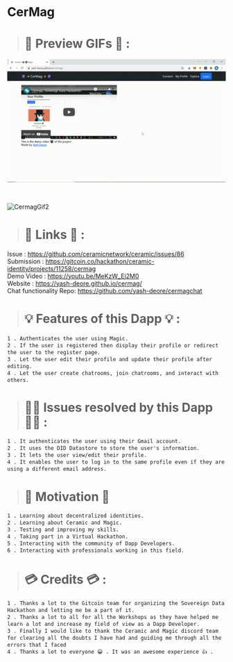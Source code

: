 # CerMag

> # 👀 Preview GIFs 👀 :

<p >
  <img src="./gifs/CermagGif1.gif" width="600" title="CermagGif1">
</p>

<br />

<p >
  <img src="./gifs/CermagGif2.gif" width="600" title="CermagGif2">
</p>

> # 🔗 Links 🔗 :

Issue : https://github.com/ceramicnetwork/ceramic/issues/86 <br />
Submission : https://gitcoin.co/hackathon/ceramic-identity/projects/11258/cermag <br />
Demo Video : https://youtu.be/MeKzW_Ej2M0 <br />
Website : https://yash-deore.github.io/cermag/ <br />
Chat functionality Repo: https://github.com/yash-deore/cermagchat

> # 💡 Features of this Dapp 💡 :

```
1 . Authenticates the user using Magic.
2 . If the user is registered then display their profile or redirect the user to the register page.
3 . Let the user edit their profile and update their profile after editing.
4 . Let the user create chatrooms, join chatrooms, and interact with others.
```

> # 🐱‍👤 Issues resolved by this Dapp 🐱‍👤 :

```
1 . It authenticates the user using their Gmail account.
2 . It uses the DID Datastore to store the user's information.
3 . It lets the user view/edit their profile.
4 . It enables the user to log in to the same profile even if they are using a different email address.
```

> # 🤟 Motivation 🤟

```
1 . Learning about decentralized identities.
2 . Learning about Ceramic and Magic.
3 . Testing and improving my skills.
4 . Taking part in a Virtual Hackathon.
5 . Interacting with the community of Dapp Developers.
6 . Interacting with professionals working in this field.
```

> # 💳 Credits 💳 :

```
1 . Thanks a lot to the Gitcoin team for organizing the Sovereign Data Hackathon and letting me be a part of it.
2 . Thanks a lot to all for all the Workshops as they have helped me learn a lot and increase my field of view as a Dapp Developer.
3 . Finally I would like to thank the Ceramic and Magic discord team for clearing all the doubts I have had and guiding me through all the errors that I faced
4 . Thanks a lot to everyone 😀 . It was an awesome experience 👍 .
```
